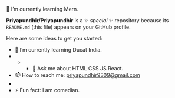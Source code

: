 🌱 I’m currently learning Mern.


**Priyapundhir/Priyapundhir** is a ✨ _special_ ✨ repository because its `README.md` (this file) appears on your GitHub profile.

Here are some ideas to get you started:

- 🌱 I’m currently learning Ducat India.
- - - 💬 Ask me about HTML CSS JS React. 
- 📫 How to reach me: priyapundhir9309@gmail.com
- 
- ⚡ Fun fact: I am comedian.

